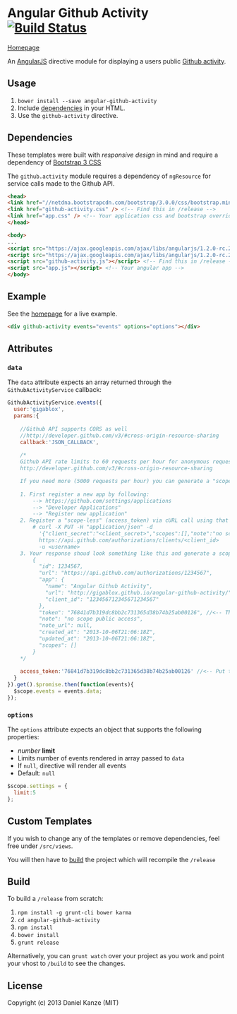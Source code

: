 # Angular Github Activity [![Build Status](https://travis-ci.org/gigablox/angular-github-activity.png)](https://travis-ci.org/gigablox/angular-github-activity)

[Homepage](http://gigablox.github.io/angular-github-activity/)

An [AngularJS](http://angularjs.org/) directive module for displaying a users public [Github activity](http://developer.github.com/v3/activity/).

## Usage

1. `bower install --save angular-github-activity`
2. Include [dependencies](#dependencies) in your HTML.
3. Use the `github-activity` directive.

## Dependencies

These templates were built with *responsive design* in mind and require a dependency of [Bootstrap 3 CSS](http://netdna.bootstrapcdn.com/bootstrap/3.0.0/css/bootstrap.min.css)

The `github.activity` module requires a dependency of `ngResource` for service calls made to the Github API.

```html
<head>
<link href="//netdna.bootstrapcdn.com/bootstrap/3.0.0/css/bootstrap.min.css" />
<link href="github-activity.css" /> <!-- Find this in /release -->
<link href="app.css" /> <!-- Your application css and bootstrap overrides -->
</head>

<body>
...
<script src="https://ajax.googleapis.com/ajax/libs/angularjs/1.2.0-rc.2/angular.min.js"></script>
<script src="https://ajax.googleapis.com/ajax/libs/angularjs/1.2.0-rc.2/angular-resource.min.js"></script>
<script src="github-activity.js"></script> <!-- Find this in /release -->
<script src="app.js"></script> <!-- Your angular app -->
</body>
```


## Example

See the [homepage](http://gigablox.github.io/angular-github-activity/) for a live example.

```html
<div github-activity events="events" options="options"></div>
```

## Attributes

### `data`

The `data` attribute expects an array returned through the `GithubActivityService` callback:

```js
GithubActivityService.events({
  user:'gigablox',
  params:{
    
    //Github API supports CORS as well 
    //http://developer.github.com/v3/#cross-origin-resource-sharing
    callback:'JSON_CALLBACK', 
    
    /*
    Github API rate limits to 60 requests per hour for anonymous requests.
    http://developer.github.com/v3/#cross-origin-resource-sharing

    If you need more (5000 requests per hour) you can generate a "scope-less" (access_token) for your app and is safe for client side code:
    
    1. First register a new app by following:
        --> https://github.com/settings/applications
        --> "Developer Applications"
        --> "Register new application"
    2. Register a "scope-less" (access_token) via cURL call using that <client_id> and <client_secret> you just made.
        # curl -X PUT -H "application/json" -d
          '{"client_secret":"<client_secret>","scopes":[],"note":"no scope public access"}'
          https://api.github.com/authorizations/clients/<client_id>
          -u <username>
    3. Your response shoud look something like this and generate a scope-less (token):
        {
          "id": 1234567,
          "url": "https://api.github.com/authorizations/1234567",
          "app": {
            "name": "Angular Github Activity",
            "url": "http://gigablox.github.io/angular-github-activity/",
            "client_id": "123456712345671234567"
          },
          "token": "76841d7b319dc8bb2c731365d38b74b25ab00126", //<-- This is what you want
          "note": "no scope public access",
          "note_url": null,
          "created_at": "2013-10-06T21:06:18Z",
          "updated_at": "2013-10-06T21:06:18Z",
          "scopes": []
        }
    */
    
    access_token:'76841d7b319dc8bb2c731365d38b74b25ab00126' //<-- Put that bad boy right here.
  }
}).get().$promise.then(function(events){
  $scope.events = events.data;
});
```

### `options`

The `options` attribute expects an object that supports the following properties:

- *number* **limit**
 - Limits number of events rendered in array passed to `data`
 - If `null`, directive will render all events
  - Default: `null`

```js
$scope.settings = {
  limit:5
};
```

## Custom Templates

If you wish to change any of the templates or remove dependencies, feel free under `/src/views`.

You will then have to [build](#build) the project which will recompile the `/release`

## Build

To build a `/release` from scratch:

1. `npm install -g grunt-cli bower karma`
2. `cd angular-github-activity`
3. `npm install`
4. `bower install`
5. `grunt release`

Alternatively, you can `grunt watch` over your project as you work and point your vhost to `/build` to see the changes.

## License

Copyright (c) 2013 Daniel Kanze (MIT)
